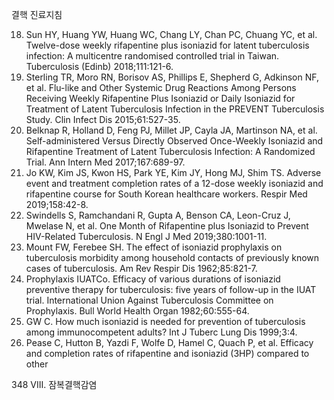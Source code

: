결핵 진료지침

18. Sun HY, Huang YW, Huang WC, Chang LY, Chan PC, Chuang YC, et al. Twelve-dose weekly rifapentine plus isoniazid for latent tuberculosis infection: A multicentre randomised controlled trial in Taiwan. Tuberculosis (Edinb) 2018;111:121-6.
19. Sterling TR, Moro RN, Borisov AS, Phillips E, Shepherd G, Adkinson NF, et al. Flu-like and Other Systemic Drug Reactions Among Persons Receiving Weekly Rifapentine Plus Isoniazid or Daily Isoniazid for Treatment of Latent Tuberculosis Infection in the PREVENT Tuberculosis Study. Clin Infect Dis 2015;61:527-35.
20. Belknap R, Holland D, Feng PJ, Millet JP, Cayla JA, Martinson NA, et al. Self-administered Versus Directly Observed Once-Weekly Isoniazid and Rifapentine Treatment of Latent Tuberculosis Infection: A Randomized Trial. Ann Intern Med 2017;167:689-97.
21. Jo KW, Kim JS, Kwon HS, Park YE, Kim JY, Hong MJ, Shim TS. Adverse event and treatment completion rates of a 12-dose weekly isoniazid and rifapentine course for South Korean healthcare workers. Respir Med 2019;158:42-8.
22. Swindells S, Ramchandani R, Gupta A, Benson CA, Leon-Cruz J, Mwelase N, et al. One Month of Rifapentine plus Isoniazid to Prevent HIV-Related Tuberculosis. N Engl J Med 2019;380:1001-11.
23. Mount FW, Ferebee SH. The effect of isoniazid prophylaxis on tuberculosis morbidity among household contacts of previously known cases of tuberculosis. Am Rev Respir Dis 1962;85:821-7.
24. Prophylaxis IUATCo. Efficacy of various durations of isoniazid preventive therapy for tuberculosis: five years of follow-up in the IUAT trial. International Union Against Tuberculosis Committee on Prophylaxis. Bull World Health Organ 1982;60:555-64.
25. GW C. How much isoniazid is needed for prevention of tuberculosis among immunocompetent adults? Int J Tuberc Lung Dis 1999;3:4.
26. Pease C, Hutton B, Yazdi F, Wolfe D, Hamel C, Quach P, et al. Efficacy and completion rates of rifapentine and isoniazid (3HP) compared to other

<PAGE>348
VIII. 잠복결핵감염